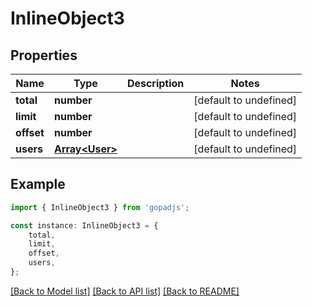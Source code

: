 # InlineObject3


## Properties

Name | Type | Description | Notes
------------ | ------------- | ------------- | -------------
**total** | **number** |  | [default to undefined]
**limit** | **number** |  | [default to undefined]
**offset** | **number** |  | [default to undefined]
**users** | [**Array&lt;User&gt;**](User.md) |  | [default to undefined]

## Example

```typescript
import { InlineObject3 } from 'gopadjs';

const instance: InlineObject3 = {
    total,
    limit,
    offset,
    users,
};
```

[[Back to Model list]](../README.md#documentation-for-models) [[Back to API list]](../README.md#documentation-for-api-endpoints) [[Back to README]](../README.md)
